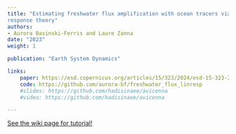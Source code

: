 ```yaml
---
title: "Estimating freshwater flux amplification with ocean tracers via linear
response theory"
authors:
- Aurora Basinski-Ferris and Laure Zanna
date: "2023"
weight: 1

publication: "Earth System Dynamics"

links:
    paper: https://esd.copernicus.org/articles/15/323/2024/esd-15-323-2024.html
    code: https://github.com/aurora-bf/freshwater_flux_linresp
    #slides: https://github.com/hadisinaee/avicenna
    #video: https://github.com/hadisinaee/avicenna

---
```



[See the wiki page for tutorial!](https://github.com/hadisinaee/avicenna/wiki)
